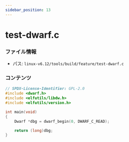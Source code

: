 ```yaml
---
sidebar_position: 13
---
```

# test-dwarf.c

### ファイル情報

- パス: `linux-v6.12/tools/build/feature/test-dwarf.c`

### コンテンツ

```c
// SPDX-License-Identifier: GPL-2.0
#include <dwarf.h>
#include <elfutils/libdw.h>
#include <elfutils/version.h>

int main(void)
{
	Dwarf *dbg = dwarf_begin(0, DWARF_C_READ);

	return (long)dbg;
}

```
